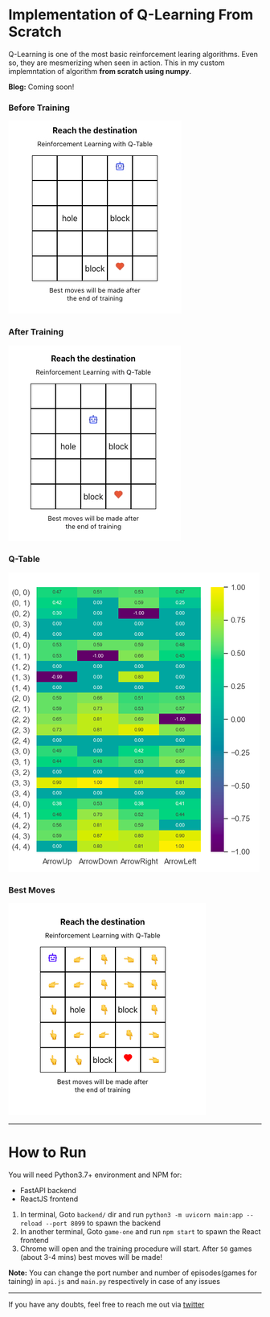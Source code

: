 # Implementation of Q-Learning From Scratch

Q-Learning is one of the most basic reinforcement learing algorithms. Even so, they are mesmerizing when seen in action. This in my custom implemntation of algorithm **from scratch using numpy**.

**Blog:** Coming soon!

### Before Training
![](docs/before.gif)

### After Training
![](docs/after.gif)

### Q-Table
![](docs/qtable.png)

### Best Moves

![](docs/bestmoves.png)

----

# How to Run

You will need Python3.7+ environment and NPM for:

- FastAPI backend
- ReactJS frontend

1. In terminal, Goto `backend/` dir and run `python3 -m uvicorn main:app --reload --port 8099` to spawn the backend
2. In another terminal, Goto `game-one` and run `npm start` to spawn the React frontend
3. Chrome will open and the training procedure will start. After `50` games (about 3-4 mins) best moves will be made!

**Note:** You can change the port number and number of episodes(games for taining) in `api.js` and `main.py` respectively in case of any issues 

----

If you have any doubts, feel free to reach me out via [twitter](https://twitter.com/inf800)

